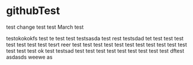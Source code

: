 # githubTest
test change
test
test
March test

testokokokfs
test
te
test
test
testsasda
test
rest
testsdad
tet
test
test
test
test
test
test
test
tesrt
reer
test
test
test
test
test
test
test
test
test
test
test
test
test
test
ok
test
testsad
test
test
test
test
test
test
test
test
test
dftest
asdasds
weewe
as

